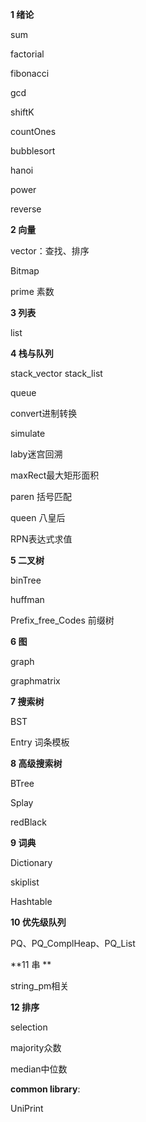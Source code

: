 **1  绪论**

sum

factorial

fibonacci

gcd

shiftK

countOnes

bubblesort

hanoi

power

reverse

**2  向量**

vector：查找、排序

Bitmap

prime 素数

**3  列表**

list

**4  栈与队列**

stack_vector  stack_list 

queue

convert进制转换

simulate

laby迷宫回溯

maxRect最大矩形面积

paren 括号匹配

queen 八皇后

RPN表达式求值

**5  二叉树**

binTree

huffman

Prefix_free_Codes 前缀树

**6  图**

graph

graphmatrix

**7 搜索树**

BST

Entry  词条模板

**8  高级搜索树**

BTree

Splay

redBlack

**9  词典**

Dictionary

skiplist

Hashtable


**10 优先级队列**

PQ、PQ_ComplHeap、PQ_List


**11  串 ** 

string_pm相关

**12  排序**

selection

majority众数

median中位数


**common library**: 

UniPrint
